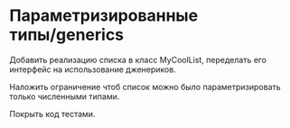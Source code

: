 # Параметризированные типы/generics

Добавить реализацию списка в класс MyCoolList, переделать его интерфейс на использование дженериков.
 
Наложить ограничение чтоб список можно было параметризировать только численными типами.

Покрыть код тестами.
